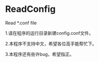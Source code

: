 ReadConfig
==========

Read *.conf file 


1.请在程序的运行目录新建config.conf文件。

2.本程序不支持中文，希望各位高手能帮忙下。

3.本程序还有些许bug，希望指正。
